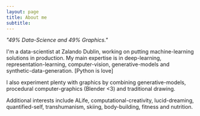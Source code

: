 ```yaml
---
layout: page
title: About me
subtitle: 
---
```


*"49% Data-Science and 49% Graphics."*

I'm a data-scientist at Zalando Dublin, working on putting machine-learning solutions in production. My main expertise is in deep-learning, representation-learning, computer-vision, generative-models and synthetic-data-generation. [Python is love]

I also experiment plenty with graphics by combining generative-models, procedural computer-graphics (Blender <3) and traditional drawing.

Additional interests include ALife, computational-creativity, lucid-dreaming, quantified-self, transhumanism, skiing, body-building, fitness and nutrition.
